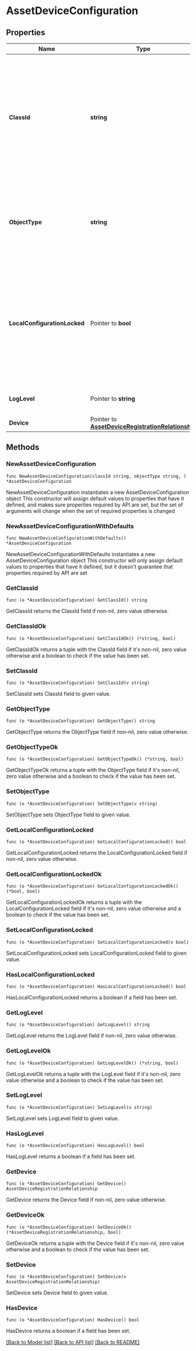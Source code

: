 # AssetDeviceConfiguration

## Properties

Name | Type | Description | Notes
------------ | ------------- | ------------- | -------------
**ClassId** | **string** | The fully-qualified name of the instantiated, concrete type. This property is used as a discriminator to identify the type of the payload when marshaling and unmarshaling data. | [default to "asset.DeviceConfiguration"]
**ObjectType** | **string** | The fully-qualified name of the instantiated, concrete type. The value should be the same as the &#39;ClassId&#39; property. | [default to "asset.DeviceConfiguration"]
**LocalConfigurationLocked** | Pointer to **bool** | Specifies whether configuration through the platforms local management interface has been disabled, with only configuration through the Intersight service enabled. | [optional] 
**LogLevel** | Pointer to **string** | The log level of the device connector service. | [optional] 
**Device** | Pointer to [**AssetDeviceRegistrationRelationship**](AssetDeviceRegistrationRelationship.md) |  | [optional] 

## Methods

### NewAssetDeviceConfiguration

`func NewAssetDeviceConfiguration(classId string, objectType string, ) *AssetDeviceConfiguration`

NewAssetDeviceConfiguration instantiates a new AssetDeviceConfiguration object
This constructor will assign default values to properties that have it defined,
and makes sure properties required by API are set, but the set of arguments
will change when the set of required properties is changed

### NewAssetDeviceConfigurationWithDefaults

`func NewAssetDeviceConfigurationWithDefaults() *AssetDeviceConfiguration`

NewAssetDeviceConfigurationWithDefaults instantiates a new AssetDeviceConfiguration object
This constructor will only assign default values to properties that have it defined,
but it doesn't guarantee that properties required by API are set

### GetClassId

`func (o *AssetDeviceConfiguration) GetClassId() string`

GetClassId returns the ClassId field if non-nil, zero value otherwise.

### GetClassIdOk

`func (o *AssetDeviceConfiguration) GetClassIdOk() (*string, bool)`

GetClassIdOk returns a tuple with the ClassId field if it's non-nil, zero value otherwise
and a boolean to check if the value has been set.

### SetClassId

`func (o *AssetDeviceConfiguration) SetClassId(v string)`

SetClassId sets ClassId field to given value.


### GetObjectType

`func (o *AssetDeviceConfiguration) GetObjectType() string`

GetObjectType returns the ObjectType field if non-nil, zero value otherwise.

### GetObjectTypeOk

`func (o *AssetDeviceConfiguration) GetObjectTypeOk() (*string, bool)`

GetObjectTypeOk returns a tuple with the ObjectType field if it's non-nil, zero value otherwise
and a boolean to check if the value has been set.

### SetObjectType

`func (o *AssetDeviceConfiguration) SetObjectType(v string)`

SetObjectType sets ObjectType field to given value.


### GetLocalConfigurationLocked

`func (o *AssetDeviceConfiguration) GetLocalConfigurationLocked() bool`

GetLocalConfigurationLocked returns the LocalConfigurationLocked field if non-nil, zero value otherwise.

### GetLocalConfigurationLockedOk

`func (o *AssetDeviceConfiguration) GetLocalConfigurationLockedOk() (*bool, bool)`

GetLocalConfigurationLockedOk returns a tuple with the LocalConfigurationLocked field if it's non-nil, zero value otherwise
and a boolean to check if the value has been set.

### SetLocalConfigurationLocked

`func (o *AssetDeviceConfiguration) SetLocalConfigurationLocked(v bool)`

SetLocalConfigurationLocked sets LocalConfigurationLocked field to given value.

### HasLocalConfigurationLocked

`func (o *AssetDeviceConfiguration) HasLocalConfigurationLocked() bool`

HasLocalConfigurationLocked returns a boolean if a field has been set.

### GetLogLevel

`func (o *AssetDeviceConfiguration) GetLogLevel() string`

GetLogLevel returns the LogLevel field if non-nil, zero value otherwise.

### GetLogLevelOk

`func (o *AssetDeviceConfiguration) GetLogLevelOk() (*string, bool)`

GetLogLevelOk returns a tuple with the LogLevel field if it's non-nil, zero value otherwise
and a boolean to check if the value has been set.

### SetLogLevel

`func (o *AssetDeviceConfiguration) SetLogLevel(v string)`

SetLogLevel sets LogLevel field to given value.

### HasLogLevel

`func (o *AssetDeviceConfiguration) HasLogLevel() bool`

HasLogLevel returns a boolean if a field has been set.

### GetDevice

`func (o *AssetDeviceConfiguration) GetDevice() AssetDeviceRegistrationRelationship`

GetDevice returns the Device field if non-nil, zero value otherwise.

### GetDeviceOk

`func (o *AssetDeviceConfiguration) GetDeviceOk() (*AssetDeviceRegistrationRelationship, bool)`

GetDeviceOk returns a tuple with the Device field if it's non-nil, zero value otherwise
and a boolean to check if the value has been set.

### SetDevice

`func (o *AssetDeviceConfiguration) SetDevice(v AssetDeviceRegistrationRelationship)`

SetDevice sets Device field to given value.

### HasDevice

`func (o *AssetDeviceConfiguration) HasDevice() bool`

HasDevice returns a boolean if a field has been set.


[[Back to Model list]](../README.md#documentation-for-models) [[Back to API list]](../README.md#documentation-for-api-endpoints) [[Back to README]](../README.md)


